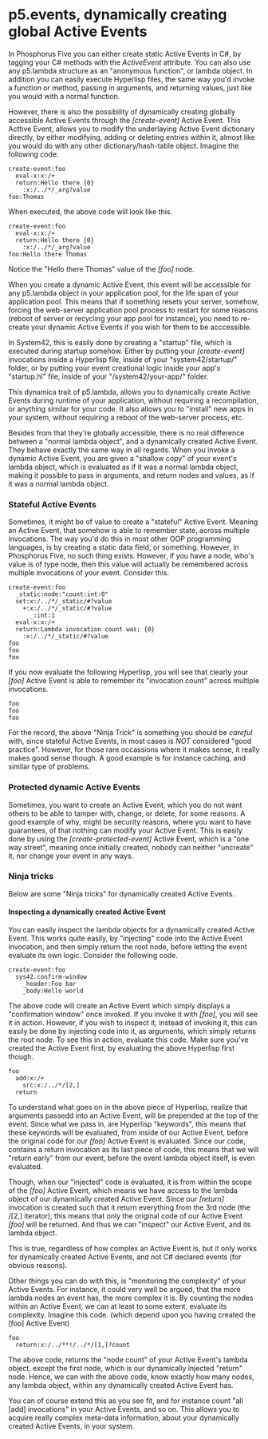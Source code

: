 p5.events, dynamically creating global Active Events
===============

In Phosphorus Five you can either create static Active Events in C#, by tagging your C# methods with
the *ActiveEvent* attribute. You can also use any p5.lambda structure as an "anonymous function", or lambda object.
In addition you can easily execute Hyperlisp files, the same way you'd invoke a function or method, passing in arguments,
and returning values, just like you would with a normal function.

However, there is also the possibility of dynamically creating globally accessible Active Events through the *[create-event]*
Active Event. This Acttive Event, allows you to modify the underlaying Active Event dictionary directly, by either modifying, 
adding or deleting entries within it, almost like you would do with any other dictionary/hash-table object. Imagine the following code.

```
create-event:foo
  eval-x:x:/+
  return:Hello there {0}
    :x:/../*/_arg?value
foo:Thomas
```

When executed, the above code will look like this.

```
create-event:foo
  eval-x:x:/+
  return:Hello there {0}
    :x:/../*/_arg?value
foo:Hello there Thomas
```

Notice the "Hello there Thomas" value of the *[foo]* node.

When you create a dynamic Active Event, this event will be accessible for any p5.lambda object in your application pool, for the life 
span of your application pool. This means that if something resets your server, somehow, forcing the web-server application pool process
to restart for some reasons (reboot of server or recycling your app pool for instance), you need to re-create your dynamic Active Events
if you wish for them to be acccessible.

In System42, this is easily done by creating a "startup" file, which is executed during startup somehow. Either by putting your *[create-event]*
invocations inside a Hyperlisp file, inside of your "system42/startup/" folder, or by putting your event creational logic inside your app's
"startup.hl" file, inside of your "/system42/your-app/" folder.

This dynamica trait of p5.lambda, allows you to dynamically create Active Events during runtime of your application, without requiring a 
recompilation, or anything similar for your code. It also allows you to "install" new apps in your system, without requiring a reboot of
the web-server process, etc.

Besides from that they're globally accessible, there is no real difference between a "normal lambda object", and a dynamically created
Active Event. They behave exactly the same way in all regards. When you invoke a dynamic Active Event, you are given a "shallow copy" of your
event's lambda object, which is evaluated as if it was a normal lambda object, making it possible to pass in arguments, and return nodes and 
values, as if it was a normal lambda object.

### Stateful Active Events

Sometimes, it might be of value to create a "stateful" Active Event. Meaning an Active Event, that somehow is able to remember state, across
multiple invocations. The way you'd do this in most other OOP programming languages, is by creating a static data field, or something. However,
in Phosphorus Five, no such thing exists. However, if you have a node, who's value is of type node, then this value will actually be remembered
across multiple invocations of your event. Consider this.

```
create-event:foo
  _static:node:"count:int:0"
  set:x:/../*/_static/#?value
    +:x:/../*/_static/#?value
      _:int:1
  eval-x:x:/+
  return:Lambda invocation count was; {0}
    :x:/../*/_static/#?value
foo
foo
foo
```

If you now evaluate the following Hyperlisp, you will see that clearly your *[foo]* Active Event is able to remember its "invocation count" 
across multiple invocations.

```
foo
foo
foo
```

For the record, the above "Ninja Trick" is something you should be _careful_ with, since stateful Active Events, in most cases is _NOT_ 
considered "good practice". However, for those rare occassions where it makes sense, it really makes good sense though. A good example
is for instance caching, and similar type of problems.

### Protected dynamic Active Events

Sometimes, you want to create an Active Event, which you do not want others to be able to tamper with, change, or delete, for some reasons.
A good example of why, might be security reasons, where you want to have guarantees, of that nothing can modify your Active Event. This
is easily done by using the *[create-protected-event]* Active Event, which is a "one way street", meaning once initially created, nobody can 
neither "uncreate" it, nor change your event in any ways.

### Ninja tricks

Below are some "Ninja tricks" for dynamically created Active Events.

#### Inspecting a dynamically created Active Event

You can easily inspect the lambda objects for a dynamically created Active Event. This works quite easily, by "injecting" code into the Active
Event invocation, and then simply return the root node, before letting the event evaluate its own logic. Consider the following code.

```
create-event:foo
  sys42.confirm-window
    _header:Foo bar
    _body:Hello world
```

The above code will create an Active Event which simply displays a "confirmation window" once invoked. If you invoke it with *[foo]*, you will
see it in action. However, if you wish to inspect it, instead of invoking it, this can easily be done by injecting code into it, as arguments,
which simply returns the root node. To see this in action, evaluate this code. Make sure you've created the Active Event first, by evaluating the
above Hyperlisp first though.

```
foo
  add:x:/+
    src:x:/../*/[2,]
  return
```

To understand what goes on in the above piece of Hyperlisp, realize that arguments passedd into an Active Event, will be prepended at the top of
the event. Since what we pass in, are Hyperlisp "keywords", this means that these keywords will be evaluated, from inside of our Active Event,
before the original code for our *[foo]* Active Event is evaluated. Since our code, contains a return invocation as its last piece of code,
this means that we will "return early" from our event, before the event lambda object itself, is even evaluated. 

Though, when our "injected" code is evaluated, it is from within the scope of the *[foo]* Active Event, which means we have access to the lambda
object of our dynamically created Active Event. Since our *[return]* invocation is created such that it return everything from the 3rd node
(the /[2,] iterator), this means that only the original code of our Active Event *[foo]* will be returned. And thus we can "inspect" our
Active Event, and its lambda object.

This is true, regardless of how complex an Active Event is, but it only works for dynamically created Active Events, and not C# declared events
(for obvious reasons).

Other things you can do with this, is "monitoring the complexity" of your Active Events. For instance, it could very well be argued, that the 
more lambda nodes an event has, the more complex it is. By counting the nodes within an Active Event, we can at least to some extent, evaluate
its complexity. Imagine this code. (which depend upon you having created the [foo] Active Event)

```
foo
  return:x:/../**!/../*/[1,]?count
```

The above code, returns the "node count" of your Active Event's lambda object, except the first node, which is our dynamically 
injected "return" node. Hence, we can with the above code, know exactly how many nodes, any lambda object, within any dynamically created
Active Event has.

You can of course extend this as you see fit, and for instance count "all [add] invocations" in your Active Events, and so on. This allows you
to acquire really complex meta-data information, about your dynamically created Active Events, in your system.





